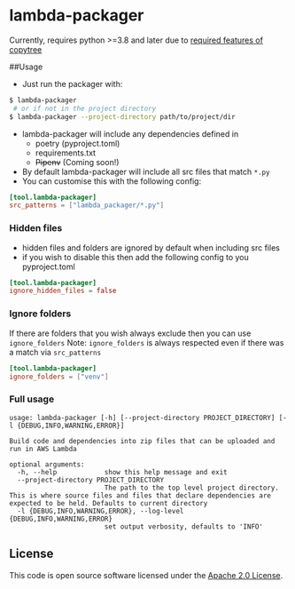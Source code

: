 # lambda-packager

Currently, requires python >=3.8 and later due to [required features of copytree](https://docs.python.org/3/library/shutil.html#shutil.copytree)

##Usage
- Just run the packager with:
```bash
$ lambda-packager
 # or if not in the project directory  
$ lambda-packager --project-directory path/to/project/dir
```
- lambda-packager will include any dependencies defined in
    - poetry (pyproject.toml)
    - requirements.txt
    - ~~Pipenv~~ (Coming soon!)
- By default lambda-packager will include all src files that match `*.py`
- You can customise this with the following config:
```toml
[tool.lambda-packager]
src_patterns = ["lambda_packager/*.py"]
```

### Hidden files
- hidden files and folders are ignored by default when including src files
- if you wish to disable this then add the following config to you pyproject.toml
```toml
[tool.lambda-packager]
ignore_hidden_files = false
```

### Ignore folders
If there are folders that you wish always exclude then you can use `ignore_folders`
Note: `ignore_folders` is always respected even if there was a match via `src_patterns`
```toml
[tool.lambda-packager]
ignore_folders = ["venv"]
```

### Full usage
```
usage: lambda-packager [-h] [--project-directory PROJECT_DIRECTORY] [-l {DEBUG,INFO,WARNING,ERROR}]

Build code and dependencies into zip files that can be uploaded and run in AWS Lambda

optional arguments:
  -h, --help            show this help message and exit
  --project-directory PROJECT_DIRECTORY
                        The path to the top level project directory. This is where source files and files that declare dependencies are expected to be held. Defaults to current directory
  -l {DEBUG,INFO,WARNING,ERROR}, --log-level {DEBUG,INFO,WARNING,ERROR}
                        set output verbosity, defaults to 'INFO'

```

## License

This code is open source software licensed under the [Apache 2.0 License]("http://www.apache.org/licenses/LICENSE-2.0.html").
